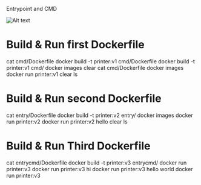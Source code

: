 Entrypoint and CMD

![Alt text](image-7.png)

# Build & Run first Dockerfile
cat cmd/Dockerfile
docker build -t printer:v1 cmd/Dockerfile
docker build -t printer:v1 cmd/
docker images
clear
cat cmd/Dockerfile
docker images
docker run printer:v1
clear
ls

# Build & Run second Dockerfile
cat entry/Dockerfile
docker build -t printer:v2 entry/
docker images
docker run printer:v2
docker run printer:v2 hello
clear
ls

# Build & Run Third Dockerfile
cat entrycmd/Dockerfile
docker build -t printer:v3 entrycmd/
docker run printer:v3
docker run printer:v3 hi
docker run printer:v3 hello world
docker run printer:v3


